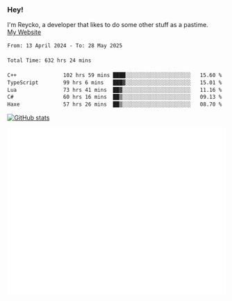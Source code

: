 ### Hey!
I'm Reycko, a developer that likes to do some other stuff as a pastime.  
[My Website](https://reycko.root.sx)

<!--START_SECTION:wakasection-->

```txt
From: 13 April 2024 - To: 28 May 2025

Total Time: 632 hrs 24 mins

C++               102 hrs 59 mins ████░░░░░░░░░░░░░░░░░░░░░   15.60 %
TypeScript        99 hrs 6 mins   ███▓░░░░░░░░░░░░░░░░░░░░░   15.01 %
Lua               73 hrs 41 mins  ██▓░░░░░░░░░░░░░░░░░░░░░░   11.16 %
C#                60 hrs 16 mins  ██▒░░░░░░░░░░░░░░░░░░░░░░   09.13 %
Haxe              57 hrs 26 mins  ██▒░░░░░░░░░░░░░░░░░░░░░░   08.70 %
```

<!--END_SECTION:wakasection-->

[![GitHub stats](https://github-readme-stats.vercel.app/api?username=Reycko&show_icons=true&theme=dark&hide_title=true&count_private=true)](https://github.com/anuraghazra/github-readme-stats)

![Metrics](/github-metrics.svg)

